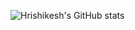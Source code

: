 ![Hrishikesh's GitHub stats](https://github-readme-stats.vercel.app/api?username=hershyz&theme=dark&show_icons=true)
